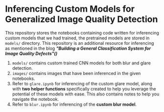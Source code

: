 # Inferencing Custom Models for Generalized Image Quality Detection
This repository stores the notebooks containing code written for inferencing custom models that we had trained, the pretrained models are stored in ``` models/``` directory. This repository is an additional resource for inferencing as mentioned in the blog ***"Building a General Classification System for Image Quality Defects"()***
1. ``` models/ ``` contains custom trained CNN models for both blur and glare detection.
2. ``` images/ ``` contains images that have been inferenced in the given notebooks.
3.  Refer to ``` glare.ipynb ``` for inferencing of the custom glare model, along with **two helper functions** specifically created to help you leverage the potential of these models with ease. This also contains notes to help you navigate the notebook.
4.  Refer to ``` blur.ipynb ``` for inferencing of the **custom blur model**.
